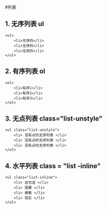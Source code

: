 #列表

## 1. 无序列表 ul



	<ul>
		<li>无序的</li>
		<li>无序的</li>
		<li>无序的</li>
	</ul>
## 2. 有序列表 ol



	<ol>
		<li>有序1</li>
		<li>有序2</li>
		<li>有序3</li>
	</ol>
## 3. 无点列表 class="list-unstyle"



	<ul class="list-unstyle">
		<li> 没有点的无序列表 </li>
		<li> 没有点的无序列表 </li>
		<li> 没有点的无序列表 </li>
	</ul>
## 4. 水平列表 class = "list -inline"
	<ul class="list-inline">
		<li> 这句话 </li>
		<li> 我要 </li>
		<li> 横着 </li>
		<li> 现实 </li>
	</ul>